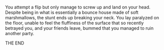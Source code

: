 You attempt a flip but only manage to screw up and land on your head. Despite being in what is essentially a bounce house made of soft marshmallows, the stunt ends up breaking your neck. You lay paralyzed on the floor, unable to feel the fluffiness of the surface that so recently betrayed you, and your friends leave, bummed that you managed to ruin another party. 

THE END